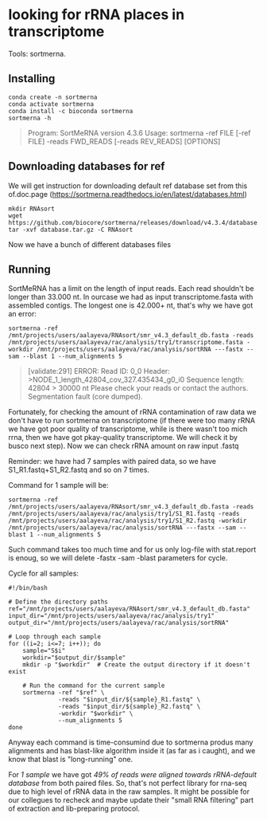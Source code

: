 # looking for rRNA places in transcriptome 
Tools: sortmerna.
## Installing
```
conda create -n sortmerna
conda activate sortmerna
conda install -c bioconda sortmerna
sortmerna -h
```
> Program: SortMeRNA version 4.3.6
>  Usage: sortmerna -ref FILE [-ref FILE] -reads FWD_READS [-reads REV_READS] [OPTIONS]

## Downloading databases for ref
We will get instruction for downloading default ref database set from this of.doc.page (https://sortmerna.readthedocs.io/en/latest/databases.html)
```
mkdir RNAsort
wget https://github.com/biocore/sortmerna/releases/download/v4.3.4/database.tar.gz
tar -xvf database.tar.gz -C RNAsort
```
Now we have a bunch of different databases files 

## Running 
SortMeRNA has a limit on the length of input reads. Each read shouldn't be longer than 33.000 nt. In ourcase we had as input transcriptome.fasta with assembled contigs.
The longest one is 42.000+ nt, that's why we have got an error:
```
sortmerna -ref /mnt/projects/users/aalayeva/RNAsort/smr_v4.3_default_db.fasta -reads /mnt/projects/users/aalayeva/rac/analysis/try1/transcriptome.fasta -workdir /mnt/projects/users/aalayeva/rac/analysis/sortRNA ---fastx --sam --blast 1 --num_alignments 5 
```

> [validate:291] ERROR: Read ID: 0_0 Header: >NODE_1_length_42804_cov_327.435434_g0_i0 Sequence length: 42804 > 30000 nt
>   Please check your reads or contact the authors. Segmentation fault (core dumped).

Fortunately, for checking the amount of rRNA contamination of raw data we don't have to run sortmerna on transcriptome 
(if there were too many rRNA we have got poor quality of transcriptome, while is there wasn't too mich rrna, then we have got pkay-quality transcriptome. 
We will check it by busco next step). Now we can check rRNA amount on raw input .fastq 

Reminder: we have had 7 samples with paired data, so we have S1_R1.fastq+S1_R2.fastq and so on 7 times.  

Command for 1 sample will be:
```
sortmerna -ref /mnt/projects/users/aalayeva/RNAsort/smr_v4.3_default_db.fasta -reads /mnt/projects/users/aalayeva/rac/analysis/try1/S1_R1.fastq -reads /mnt/projects/users/aalayeva/rac/analysis/try1/S1_R2.fastq -workdir /mnt/projects/users/aalayeva/rac/analysis/sortRNA ---fastx --sam --blast 1 --num_alignments 5 
```
Such command takes too much time and for us only log-file with stat.report is enoug, so we will delete -fastx -sam -blast parameters for cycle.

Cycle for all samples:
```
#!/bin/bash

# Define the directory paths
ref="/mnt/projects/users/aalayeva/RNAsort/smr_v4.3_default_db.fasta"
input_dir="/mnt/projects/users/aalayeva/rac/analysis/try1"
output_dir="/mnt/projects/users/aalayeva/rac/analysis/sortRNA"

# Loop through each sample
for ((i=2; i<=7; i++)); do
    sample="S$i"
    workdir="$output_dir/$sample"
    mkdir -p "$workdir"  # Create the output directory if it doesn't exist

    # Run the command for the current sample
    sortmerna -ref "$ref" \
              -reads "$input_dir/${sample}_R1.fastq" \
              -reads "$input_dir/${sample}_R2.fastq" \
              -workdir "$workdir" \
              --num_alignments 5
done
```
Anyway each command is time-consumind due to sortmerna produs many alignments and has blast-like algorithm inside it (as far as i caught), and we know that blast is "long-running" one.

For _1 sample_ we have got _49% of reads were aligned towards rRNA-default database_ from both paired files. So, that's not perfect library for rna-seq due to high level of rRNA data in the raw samples. It might be possible for our collegues to recheck and maybe update their "small RNA filtering" part of extraction and lib-preparing protocol.
